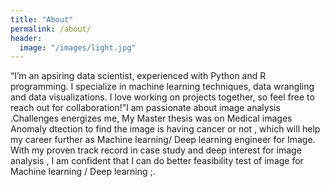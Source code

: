 ```yaml
---
title: "About"
permalink: /about/
header:
  image: "/images/light.jpg"
---
```


“I’m an apsiring data scientist, experienced with Python and R programming. I specialize in machine learning techniques, data wrangling and data visualizations. I love working on projects together, so feel free to reach out for collaboration!”I am passionate about image analysis .Challenges energizes me, My Master thesis was on Medical images Anomaly dtection to find the image is having cancer or not , which will help my career further as Machine learning/ Deep learning  engineer for Image.   With my proven track record in case study and deep interest for image analysis , I am confident that I can do better feasibility test of image for Machine learning / Deep learning ;.




